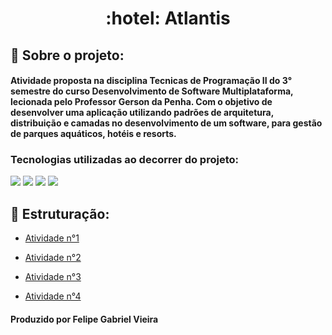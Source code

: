 <h1 style="text-align: center">:hotel: Atlantis</h1>

<h2> 📖 Sobre o projeto: </h2>
<h4> Atividade proposta na disciplina Tecnicas de Programação II do 3° semestre do curso Desenvolvimento de Software Multiplataforma, lecionada pelo Professor Gerson da Penha. Com o objetivo de desenvolver uma aplicação utilizando padrões de arquitetura, distribuição e camadas no desenvolvimento de um software, para gestão de parques aquáticos, hotéis e resorts. </h4>

<h3> Tecnologias utilizadas ao decorrer do projeto: </h3>
<div>
    <img src="https://img.shields.io/badge/TypeScript-007ACC?style=for-the-badge&logo=typescript&logoColor=black&color=9DD2D8"/>
    <img src="https://img.shields.io/badge/Node.js-43853D?style=for-the-badge&logo=node.js&logoColor=black&color=9DD2D8"/>
    <img src="https://img.shields.io/badge/React-20232A?style=for-the-badge&logo=react&logoColor=black&color=9DD2D8"/>
    <img src="https://img.shields.io/badge/CSS3-1572B6?style=for-the-badge&logo=css3&logoColor=black&color=9DD2D8"/>
</div>

<h2> 📁 Estruturação:  </h2>

- [Atividade n°1](https://github.com/velipefieira/Atv-Atlanatis/tree/atvi) <br>

- [Atividade n°2](https://github.com/velipefieira/Atv-Atlanatis/tree/atvii) <br>

- [Atividade n°3](https://github.com/velipefieira/Atv-Atlanatis/tree/atviii) <br>

- [Atividade n°4](https://github.com/velipefieira/Atv-Atlanatis/tree/atviv) <br>

<h4> Produzido por Felipe Gabriel Vieira </h4>
